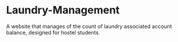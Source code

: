# Laundry-Management
A website that manages of the count of laundry associated account balance, designed for hostel students. 
